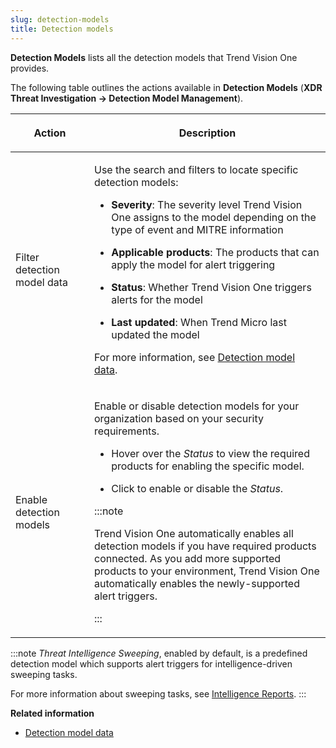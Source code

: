 ```yaml
---
slug: detection-models
title: Detection models
---
```


**Detection Models** lists all the detection models that Trend Vision One provides.

The following table outlines the actions available in **Detection Models** (**XDR Threat Investigation → Detection Model Management**).

<table>
<colgroup>
<col style="width: 25%" />
<col style="width: 75%" />
</colgroup>
<thead>
<tr>
<th><p>Action</p></th>
<th><p>Description</p></th>
</tr>
</thead>
<tbody>
<tr>
<td><p>Filter detection model data</p></td>
<td><p>Use the search and filters to locate specific detection models:</p>
<ul>
<li><p><strong>Severity</strong>: The severity level Trend Vision One assigns to the model depending on the type of event and MITRE information</p></li>
<li><p><strong>Applicable products</strong>: The products that can apply the model for alert triggering</p></li>
<li><p><strong>Status</strong>: Whether Trend Vision One triggers alerts for the model</p></li>
<li><p><strong>Last updated</strong>: When Trend Micro last updated the model</p></li>
</ul>
<p>For more information, see <a href="trend-vision-one-detection-model-data">Detection model data</a>.</p></td>
</tr>
<tr>
<td><p>Enable detection models</p></td>
<td><p>Enable or disable detection models for your organization based on your security requirements.</p>
<ul>
<li><p>Hover over the <em>Status</em> to view the required products for enabling the specific model.</p></li>
<li><p>Click to enable or disable the <em>Status</em>.</p></li>
</ul>


:::note

<p>Trend Vision One automatically enables all detection models if you have required products connected. As you add more supported products to your environment, Trend Vision One automatically enables the newly-supported alert triggers.</p>


:::

</td>
</tr>
</tbody>
</table>

:::note
*Threat Intelligence Sweeping*, enabled by default, is a predefined detection model which supports alert triggers for intelligence-driven sweeping tasks.

For more information about sweeping tasks, see [Intelligence Reports](intelligence-reports.md).
:::

**Related information**

- [Detection model data](detection-model-data.md "Each detection model specializes in discovering a particular type of threat.")
